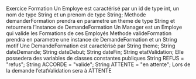Exercice Formation
Un Employe est caractérisé par un id de type int, un nom de type String et un prenom de
type String;
Methode
demanderFormation prendra en parametre un theme de type String et retournera l’instance
de DemandeFormation
Un Manager est un Employe qui valide les Formations de ces Employés
Methode
valideFormation prendra en parametre une instance de DemandeFormation et un String
motif
Une DemandeFormation est caractérisé par
String theme;
String dateDemande;
String dateDebut;
String dateFin;
String etatValidation;
Elle possedera des variables de classes constantes publiques
String REFUS = "refus";
String ACCORDE = "valide";
String ATTENTE = "en attente";
Lors de la demande l’etatValidation sera à ATTENTE
